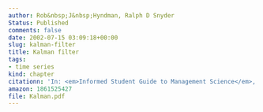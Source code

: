 ```yaml
---
author: Rob&nbsp;J&nbsp;Hyndman, Ralph D Snyder
Status: Published
comments: false
date: 2002-07-15 03:09:18+00:00
slug: kalman-filter
title: Kalman filter
tags:
- time series
kind: chapter
citationn: 'In: <em>Informed Student Guide to Management Science</em>, ed., Hans Daellenbach and Robert Flood, Thomson: London'
amazon: 1861525427
file: Kalman.pdf
---
```



